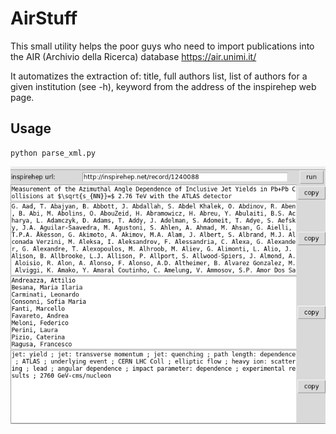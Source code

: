 # AirStuff

This small utility helps the poor guys who need to import publications into the AIR (Archivio della Ricerca) database https://air.unimi.it/

It automatizes the extraction of: title, full authors list, list of authors for a given institution (see -h), keyword from the address of the inspirehep web page.

## Usage

    python parse_xml.py

![screenshot](https://raw.githubusercontent.com/wiso/AirStuff/master/screenshot.png)
